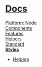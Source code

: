 <!--- This Styles was auto-generated using "npx sky readme build" --> 

# [ Docs](/README.md)

[Platform: Node](..%2F%40node%2FPlatform%3A%20Node.md)   
[Components](..%2Fcomponents%2FComponents.md)   
[Features](..%2Ffeatures%2FFeatures.md)   
[Helpers](..%2Fhelpers%2FHelpers.md)   
[Standard](..%2Fstandard%2FStandard.md)   
**[Styles](..%2Fstyles%2FStyles.md)**   
* [Helpers](..%2Fstyles%2Fhelpers%2FHelpers.md)
  